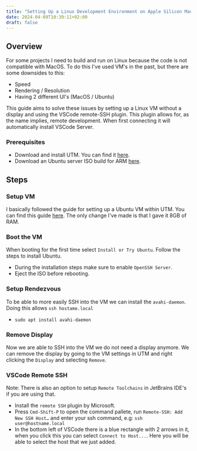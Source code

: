 ```yaml
---
title: "Setting Up a Linux Development Environment on Apple Silicon Mac with UTM and VSCode Server"
date: 2024-04-09T10:39:11+02:00
draft: false
---
```


## Overview
For some projects I need to build and run on Linux because the code is not compatible with MacOS. To do this I've used VM's in the past, but there are some downsides to this:
- Speed
- Rendering / Resolution
- Having 2 different UI's (MacOS / Ubuntu)

This guide aims to solve these issues by setting up a Linux VM without a display and using the VSCode remote-SSH plugin. This plugin allows for, as the name implies, remote development. When first connecting it will automatically install VSCode Server.

### Prerequisites
- Download and install UTM. You can find it [here](https://mac.getutm.app/).
- Download an Ubuntu server ISO build for ARM [here](https://ubuntu.com/download/server/arm).

## Steps

### Setup VM
I basically followed the guide for setting up a Ubuntu VM within UTM. You can find this guide [here](https://docs.getutm.app/guides/ubuntu/). The only change I've made is that I gave it 8GB of RAM.

### Boot the VM
When booting for the first time select `Install or Try Ubuntu`. Follow the steps to install Ubuntu.

- During the installation steps make sure to enable `OpenSSH Server`.
- Eject the ISO before rebooting.

### Setup Rendezvous
To be able to more easily SSH into the VM we can install the `avahi-daemon`. Doing this allows `ssh hostame.local`

- `sudo apt install avahi-daemon`

### Remove Display
Now we are able to SSH into the VM we do not need a display anymore. We can remove the display by going to the VM settings in UTM and right clicking the `Display` and selecting `Remove`.

### VSCode Remote SSH
Note: There is also an option to setup `Remote Toolchains` in JetBrains IDE's if you are using that.

- Install the `remote SSH` plugin by Microsoft.
- Press `Cmd-Shift-P` to open the command pallete, run `Remote-SSH: Add New SSH Host…` and enter your ssh command, e.g: `ssh user@hostname.local`
- In the bottom left of VSCode there is a blue rectangle with 2 arrows in it, when you click this you can select `Connect to Host...`. Here you will be able to select the host that we just added.